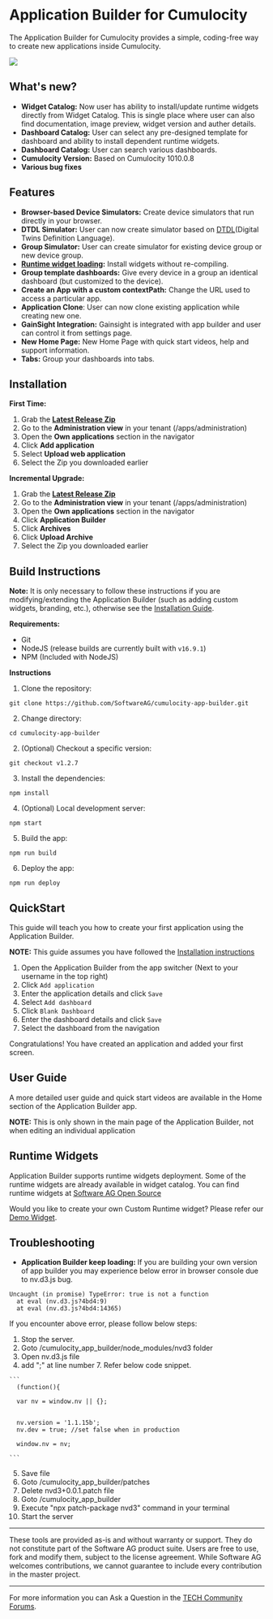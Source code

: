 # Application Builder for Cumulocity
The Application Builder for Cumulocity provides a simple, coding-free way to create new applications inside Cumulocity. 

![](https://user-images.githubusercontent.com/38696279/72333172-47cec300-36b3-11ea-9abf-1bb29b490a22.png)

## What's new?
* **Widget Catalog:** Now user has ability to install/update runtime widgets directly from Widget Catalog. This is single place where user can also find documentation, image preview, widget version and auther details.
* **Dashboard Catalog:** User can select any pre-designed template for dashboard and ability to install dependent runtime widgets.
* **Dashboard Catalog:** User can search various dashboards.
* **Cumulocity Version:** Based on Cumulocity 1010.0.8
* **Various bug fixes**

## Features
* **Browser-based Device Simulators:** Create device simulators that run directly in your browser.
* **DTDL Simulator:** User can now create simulator based on [DTDL](https://github.com/Azure/opendigitaltwins-dtdl/blob/master/DTDL/v2/dtdlv2.md)(Digital Twins Definition Language).
* **Group Simulator:** User can create simulator for existing device group or new device group.
* **[Runtime widget loading](https://github.com/SoftwareAG/cumulocity-runtime-widget-loader):** Install widgets without re-compiling.
* **Group template dashboards:** Give every device in a group an identical dashboard (but customized to the device).
* **Create an App with a custom contextPath:** Change the URL used to access a particular app.
* **Application Clone**: User can now clone existing application while creating new one.
* **GainSight Integration:** Gainsight is integrated with app builder and user can control it from settings page.
* **New Home Page:** New Home Page with quick start videos, help and support information.
* **Tabs:** Group your dashboards into tabs.

## Installation
**First Time:**
1. Grab the **[Latest Release Zip](https://github.com/SoftwareAG/cumulocity-app-builder/releases)**
2. Go to the **Administration view** in your tenant (/apps/administration)
3. Open the **Own applications** section in the navigator
4. Click **Add application**
5. Select **Upload web application**
6. Select the Zip you downloaded earlier

**Incremental Upgrade:**
1. Grab the **[Latest Release Zip](https://github.com/SoftwareAG/cumulocity-app-builder/releases)**
2. Go to the **Administration view** in your tenant (/apps/administration)
3. Open the **Own applications** section in the navigator
4. Click **Application Builder**
5. Click **Archives**
6. Click **Upload Archive**
7. Select the Zip you downloaded earlier

## Build Instructions
**Note:** It is only necessary to follow these instructions if you are modifying/extending the Application Builder (such as adding custom widgets, branding, etc.), otherwise see the [Installation Guide](#Installation).

**Requirements:**
* Git
* NodeJS (release builds are currently built with `v16.9.1`)
* NPM (Included with NodeJS)

**Instructions**
1. Clone the repository: 
```
git clone https://github.com/SoftwareAG/cumulocity-app-builder.git
```
2. Change directory: 
```
cd cumulocity-app-builder
```
2. (Optional) Checkout a specific version: 
```
git checkout v1.2.7
```
3. Install the dependencies: 
```
npm install
```
4. (Optional) Local development server: 
```
npm start
```
5. Build the app: 
```
npm run build
```
6. Deploy the app: 
```
npm run deploy
```

## QuickStart

This guide will teach you how to create your first application using the Application Builder.

**NOTE:** This guide assumes you have followed the [Installation instructions](#Installation)

1. Open the Application Builder from the app switcher (Next to your username in the top right)
2. Click `Add application`
3. Enter the application details and click `Save`
4. Select `Add dashboard`
5. Click `Blank Dashboard`
6. Enter the dashboard details and click `Save`
7. Select the dashboard from the navigation

Congratulations! You have created an application and added your first screen.

## User Guide
A more detailed user guide and quick start videos are available in the Home section of the Application Builder app.

**NOTE:** This is only shown in the main page of the Application Builder, not when editing an individual application

## Runtime Widgets

Application Builder supports runtime widgets deployment. Some of the runtime widgets are already available in widget catalog.
You can find runtime widgets at [Software AG Open Source](https://open-source.softwareag.com/iot-analytics?search=runtime&topic=cumulocity-iot&repository=widget)

Would you like to create your own Custom Runtime widget? Please refer our [Demo Widget](https://github.com/SoftwareAG/cumulocity-demo-widget).


## Troubleshooting
 *  **Application Builder keep loading:** 
  If you are building your own version of app builder you may experience below error in browser console due to nv.d3.js bug.
  ```
  Uncaught (in promise) TypeError: true is not a function
    at eval (nv.d3.js?4bd4:9)
    at eval (nv.d3.js?4bd4:14365)
  ```
  If you encounter above error, please follow below steps:
  
   1. Stop the server.
   2. Goto /cumulocity_app_builder/node_modules/nvd3 folder
   3. Open nv.d3.js file
   4. add ";" at line number 7. Refer below code snippet.
    
    ```
      (function(){

      var nv = window.nv || {};


      nv.version = '1.1.15b';
      nv.dev = true; //set false when in production

      window.nv = nv;
    
    ```
   5. Save file
   6. Goto /cumulocity_app_builder/patches 
   7. Delete nvd3+0.0.1.patch file
   8. Goto /cumulocity_app_builder 
   9. Execute "npx patch-package nvd3" command in your terminal
   10. Start the server
------------------------------

These tools are provided as-is and without warranty or support. They do not constitute part of the Software AG product suite. Users are free to use, fork and modify them, subject to the license agreement. While Software AG welcomes contributions, we cannot guarantee to include every contribution in the master project.
_____________________
For more information you can Ask a Question in the [TECH Community Forums](https://tech.forums.softwareag.com/tag/Cumulocity-IoT).
